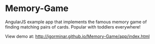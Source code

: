 Memory-Game
===========

AngularJS example app that implements the famous memory game of finding matching pairs of cards.  Popular with toddlers everywhere!


View demo at: <http://igorminar.github.io/Memory-Game/app/index.html>
